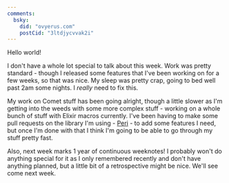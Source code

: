 ```yaml
---
comments:
  bsky:
    did: "ovyerus.com"
    postCid: "3ltdjycvvak2i"
---
```


Hello world!

I don't have a whole lot special to talk about this week. Work was pretty
standard - though I released some features that I've been working on for a few
weeks, so that was nice. My sleep was pretty crap, going to bed well past 2am
some nights. I _really_ need to fix this.

My work on Comet stuff has been going alright, though a little slower as I'm
getting into the weeds with some more complex stuff - working on a whole bunch
of stuff with Elixir macros currently. I've been having to make some pull
requests on the library I'm using - [Peri](https://github.com/zoedsoupe/peri) -
to add some features I need, but once I'm done with that I think I'm going to be
able to go through my stuff pretty fast.

Also, next week marks 1 year of continuous weeknotes! I probably won't do
anything special for it as I only remembered recently and don't have anything
planned, but a little bit of a retrospective might be nice. We'll see come next
week.
